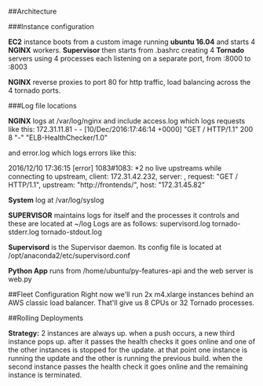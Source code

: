 ##Architecture

###Instance configuration

**EC2** instance boots from a custom image running **ubuntu 16.04** and starts 4 **NGINX** workers. **Supervisor** then starts from .bashrc creating 4 **Tornado** servers using 4 processes each listening on a separate port, from :8000 to :8003

**NGINX** reverse proxies to port 80 for http traffic, load balancing across the 4 tornado ports.

###Log file locations

**NGINX** logs at /var/log/nginx and include access.log which logs requests like this:
172.31.11.81 - - [10/Dec/2016:17:46:14 +0000] "GET / HTTP/1.1" 200 8 "-" "ELB-HealthChecker/1.0"

and error.log which logs errors like this:

2016/12/10 17:36:15 [error] 1083#1083: *2 no live upstreams while connecting to upstream, client: 172.31.42.232, server: , request: "GET / HTTP/1.1", upstream: "http://frontends/", host: "172.31.45.82"

**System** log at /var/log/syslog

**SUPERVISOR** maintains logs for itself and the processes it controls and these are located at ~/log
Logs are as follows:
supervisord.log  tornado-stderr.log  tornado-stdout.log

**Supervisord** is the Supervisor daemon. Its config file is located at /opt/anaconda2/etc/supervisord.conf

**Python App** runs from /home/ubuntu/py-features-api and the web server is web.py


##Fleet Configuration
Right now we'll run 2x m4.xlarge instances behind an AWS classic load balancer. That'll give us 8 CPUs or 32 Tornado processes.


##Rolling Deployments

**Strategy:** 2 instances are always up. when a push occurs, a new third instance pops up. after it passes the health checks it goes online and one of the other instances is stopped for the update.
at that point one instance is running the update and the other is running the previous build. when the second instance passes the health check it goes online and the remaining instance is terminated.

